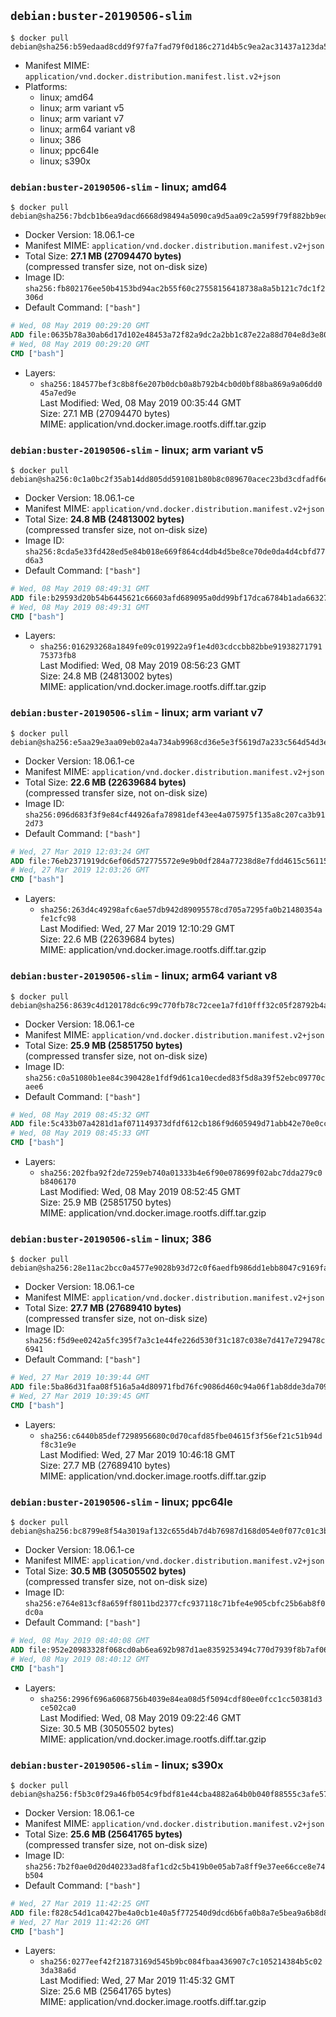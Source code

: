 ## `debian:buster-20190506-slim`

```console
$ docker pull debian@sha256:b59edaad8cdd9f97fa7fad79f0d186c271d4b5c9ea2ac31437a123da54dd2618
```

-	Manifest MIME: `application/vnd.docker.distribution.manifest.list.v2+json`
-	Platforms:
	-	linux; amd64
	-	linux; arm variant v5
	-	linux; arm variant v7
	-	linux; arm64 variant v8
	-	linux; 386
	-	linux; ppc64le
	-	linux; s390x

### `debian:buster-20190506-slim` - linux; amd64

```console
$ docker pull debian@sha256:7bdcb1b6ea9dacd6668d98494a5090ca9d5aa09c2a599f79f882bb9ed09862a0
```

-	Docker Version: 18.06.1-ce
-	Manifest MIME: `application/vnd.docker.distribution.manifest.v2+json`
-	Total Size: **27.1 MB (27094470 bytes)**  
	(compressed transfer size, not on-disk size)
-	Image ID: `sha256:fb802176ee50b4153bd94ac2b55f60c27558156418738a8a5b121c7dc1f2306d`
-	Default Command: `["bash"]`

```dockerfile
# Wed, 08 May 2019 00:29:20 GMT
ADD file:0635b78a30ab6d17d102e48453a72f82a9dc2a2bb1c87e22a88d704e8d3e803e in / 
# Wed, 08 May 2019 00:29:20 GMT
CMD ["bash"]
```

-	Layers:
	-	`sha256:184577bef3c8b8f6e207b0dcb0a8b792b4cb0d0bf88ba869a9a06dd045a7ed9e`  
		Last Modified: Wed, 08 May 2019 00:35:44 GMT  
		Size: 27.1 MB (27094470 bytes)  
		MIME: application/vnd.docker.image.rootfs.diff.tar.gzip

### `debian:buster-20190506-slim` - linux; arm variant v5

```console
$ docker pull debian@sha256:0c1a0bc2f35ab14dd805dd591081b80b8c089670acec23bd3cdfadf6eddb4980
```

-	Docker Version: 18.06.1-ce
-	Manifest MIME: `application/vnd.docker.distribution.manifest.v2+json`
-	Total Size: **24.8 MB (24813002 bytes)**  
	(compressed transfer size, not on-disk size)
-	Image ID: `sha256:8cda5e33fd428ed5e84b018e669f864cd4db4d5be8ce70de0da4d4cbfd77d6a3`
-	Default Command: `["bash"]`

```dockerfile
# Wed, 08 May 2019 08:49:31 GMT
ADD file:b29593d20b54b6445621c66603afd689095a0dd99bf17dca6784b1ada6632754 in / 
# Wed, 08 May 2019 08:49:31 GMT
CMD ["bash"]
```

-	Layers:
	-	`sha256:016293268a1849fe09c019922a9f1e4d03cdccbb82bbe9193827179175373fb8`  
		Last Modified: Wed, 08 May 2019 08:56:23 GMT  
		Size: 24.8 MB (24813002 bytes)  
		MIME: application/vnd.docker.image.rootfs.diff.tar.gzip

### `debian:buster-20190506-slim` - linux; arm variant v7

```console
$ docker pull debian@sha256:e5aa29e3aa09eb02a4a734ab9968cd36e5e3f5619d7a233c564d54d3e75652de
```

-	Docker Version: 18.06.1-ce
-	Manifest MIME: `application/vnd.docker.distribution.manifest.v2+json`
-	Total Size: **22.6 MB (22639684 bytes)**  
	(compressed transfer size, not on-disk size)
-	Image ID: `sha256:096d683f3f9e84cf44926afa78981def43ee4a075975f135a8c207ca3b912d73`
-	Default Command: `["bash"]`

```dockerfile
# Wed, 27 Mar 2019 12:03:24 GMT
ADD file:76eb2371919dc6ef06d572775572e9e9b0df284a77238d8e7fdd4615c56115f2 in / 
# Wed, 27 Mar 2019 12:03:26 GMT
CMD ["bash"]
```

-	Layers:
	-	`sha256:263d4c49298afc6ae57db942d89095578cd705a7295fa0b21480354afe1cfc98`  
		Last Modified: Wed, 27 Mar 2019 12:10:29 GMT  
		Size: 22.6 MB (22639684 bytes)  
		MIME: application/vnd.docker.image.rootfs.diff.tar.gzip

### `debian:buster-20190506-slim` - linux; arm64 variant v8

```console
$ docker pull debian@sha256:8639c4d120178dc6c99c770fb78c72cee1a7fd10fff32c05f28792b4a8a9574e
```

-	Docker Version: 18.06.1-ce
-	Manifest MIME: `application/vnd.docker.distribution.manifest.v2+json`
-	Total Size: **25.9 MB (25851750 bytes)**  
	(compressed transfer size, not on-disk size)
-	Image ID: `sha256:c0a51080b1ee84c390428e1fdf9d61ca10ecded83f5d8a39f52ebc09770caee6`
-	Default Command: `["bash"]`

```dockerfile
# Wed, 08 May 2019 08:45:32 GMT
ADD file:5c433b07a4281d1af071149373dfdf612cb186f9d605949d71abb42e70e0cc07 in / 
# Wed, 08 May 2019 08:45:33 GMT
CMD ["bash"]
```

-	Layers:
	-	`sha256:202fba92f2de7259eb740a01333b4e6f90e078699f02abc7dda279c0b8406170`  
		Last Modified: Wed, 08 May 2019 08:52:45 GMT  
		Size: 25.9 MB (25851750 bytes)  
		MIME: application/vnd.docker.image.rootfs.diff.tar.gzip

### `debian:buster-20190506-slim` - linux; 386

```console
$ docker pull debian@sha256:28e11ac2bcc0a4577e9028b93d72c0f6aedfb986dd1ebb8047c9169fa6d92202
```

-	Docker Version: 18.06.1-ce
-	Manifest MIME: `application/vnd.docker.distribution.manifest.v2+json`
-	Total Size: **27.7 MB (27689410 bytes)**  
	(compressed transfer size, not on-disk size)
-	Image ID: `sha256:f5d9ee0242a5fc395f7a3c1e44fe226d530f31c187c038e7d417e729478c6941`
-	Default Command: `["bash"]`

```dockerfile
# Wed, 27 Mar 2019 10:39:44 GMT
ADD file:5ba86d31faa08f516a5a4d80971fbd76fc9086d460c94a06f1ab8dde3da709f3 in / 
# Wed, 27 Mar 2019 10:39:45 GMT
CMD ["bash"]
```

-	Layers:
	-	`sha256:c6440b85def7298956680c0d70cafd85fbe04615f3f56ef21c51b94df8c31e9e`  
		Last Modified: Wed, 27 Mar 2019 10:46:18 GMT  
		Size: 27.7 MB (27689410 bytes)  
		MIME: application/vnd.docker.image.rootfs.diff.tar.gzip

### `debian:buster-20190506-slim` - linux; ppc64le

```console
$ docker pull debian@sha256:bc8799e8f54a3019af132c655d4b7d4b76987d168d054e0f077c01c3bbfc4799
```

-	Docker Version: 18.06.1-ce
-	Manifest MIME: `application/vnd.docker.distribution.manifest.v2+json`
-	Total Size: **30.5 MB (30505502 bytes)**  
	(compressed transfer size, not on-disk size)
-	Image ID: `sha256:e764e813cf8a659ff8011bd2377cfc937118c71bfe4e905cbfc25b6ab8f0dc0a`
-	Default Command: `["bash"]`

```dockerfile
# Wed, 08 May 2019 08:40:08 GMT
ADD file:952e20983328f068cd0ab6ea692b987d1ae8359253494c770d7939f8b7af06c3 in / 
# Wed, 08 May 2019 08:40:12 GMT
CMD ["bash"]
```

-	Layers:
	-	`sha256:2996f696a6068756b4039e84ea08d5f5094cdf80ee0fcc1cc50381d3ce502ca0`  
		Last Modified: Wed, 08 May 2019 09:22:46 GMT  
		Size: 30.5 MB (30505502 bytes)  
		MIME: application/vnd.docker.image.rootfs.diff.tar.gzip

### `debian:buster-20190506-slim` - linux; s390x

```console
$ docker pull debian@sha256:f5b3c0f29a46fb054c9fbdf81e44cba4882a64b0b040f88555c3afe574142167
```

-	Docker Version: 18.06.1-ce
-	Manifest MIME: `application/vnd.docker.distribution.manifest.v2+json`
-	Total Size: **25.6 MB (25641765 bytes)**  
	(compressed transfer size, not on-disk size)
-	Image ID: `sha256:7b2f0ae0d20d40233ad8faf1cd2c5b419b0e05ab7a8ff9e37ee66cce8e74b504`
-	Default Command: `["bash"]`

```dockerfile
# Wed, 27 Mar 2019 11:42:25 GMT
ADD file:f828c54d1ca0427be4a0cb1e40a5f772540d9dcd6b6fa0b8a7e5bea9a6b8d8a2 in / 
# Wed, 27 Mar 2019 11:42:26 GMT
CMD ["bash"]
```

-	Layers:
	-	`sha256:0277eef42f21873169d545b9bc084fbaa436907c7c105214384b5c023da38a6d`  
		Last Modified: Wed, 27 Mar 2019 11:45:32 GMT  
		Size: 25.6 MB (25641765 bytes)  
		MIME: application/vnd.docker.image.rootfs.diff.tar.gzip
